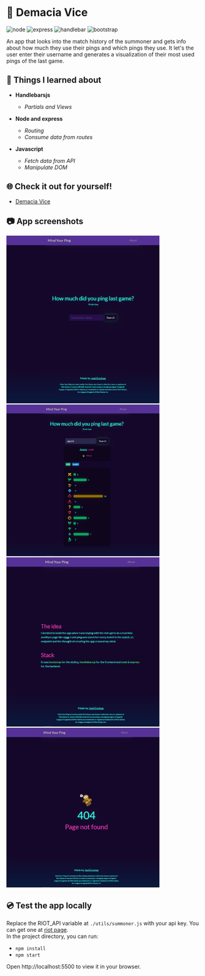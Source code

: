 # 🌴 Demacia Vice 
<img src="https://img.shields.io/badge/-node-green" alt="node" style="max-width: 100%;"> <img src="https://img.shields.io/badge/-express-lightgreen" alt="express" style="max-width: 100%;"> <img src="https://img.shields.io/badge/-handlebars-orange" alt="handlebar" style="max-width: 100%;"> <img src="https://img.shields.io/badge/-bootstrap-purple" alt="bootstrap" style="max-width: 100%;">

An app that looks into the match history of the summoner and gets info about how much they use their pings and which pings they use. It let's the user enter their username and generates a visualization of their most used pings of the last game. 

## 🚀 Things I learned about
- **Handlebarsjs**

  - *Partials and Views*

- **Node and express**

  - *Routing*
  - *Consume data from routes*
  
- **Javascript**

  - *Fetch data from API*
  - *Manipulate DOM*
  
## 🌐 Check it out for yourself!
- [Demacia Vice](https://demacia-vice.onrender.com/)

## 📷 App screenshots
<img src="https://github.com/JoelEncinas/Demacia-vice/blob/main/app_demo3.png" alt="demo" width="400">
<img src="https://github.com/JoelEncinas/Demacia-vice/blob/main/app_demo.png" alt="demo" width="400">
<img src="https://github.com/JoelEncinas/Demacia-vice/blob/main/app_demo4.png" alt="demo" width="400">
<img src="https://github.com/JoelEncinas/Demacia-vice/blob/main/app_demo2.png" alt="demo" width="400">

## 💿 Test the app locally

Replace the RIOT_API variable at `./utils/summoner.js` with your api key. You can get one at [riot page](https://developer.riotgames.com/).  
In the project directory, you can run:

- `npm install`
- `npm start`

Open http://localhost:5500 to view it in your browser.
